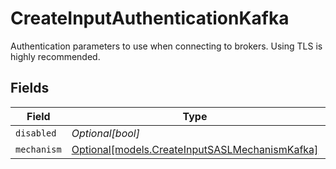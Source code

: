 # CreateInputAuthenticationKafka

Authentication parameters to use when connecting to brokers. Using TLS is highly recommended.


## Fields

| Field                                                                                        | Type                                                                                         | Required                                                                                     | Description                                                                                  |
| -------------------------------------------------------------------------------------------- | -------------------------------------------------------------------------------------------- | -------------------------------------------------------------------------------------------- | -------------------------------------------------------------------------------------------- |
| `disabled`                                                                                   | *Optional[bool]*                                                                             | :heavy_minus_sign:                                                                           | N/A                                                                                          |
| `mechanism`                                                                                  | [Optional[models.CreateInputSASLMechanismKafka]](../models/createinputsaslmechanismkafka.md) | :heavy_minus_sign:                                                                           | N/A                                                                                          |